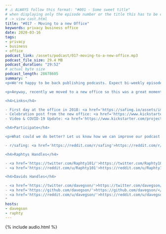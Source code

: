 ```yaml
---
# ⚠️ ALWAYS follow this format: "#001 - Some sweet title"
# when displaying only the episode number or the title this has to be constant
# -> view cast.html
title: "#017 - Moving to a new Office"
keywords: privacy business office
date: 2020-03-16
tags:
- privacy
- business
- office
podcast_link: /assets/podcast/017-moving-to-a-new-office.mp3
podcast_file_size: 29.4 MB
podcast_duration: "29:52"
# actual byte size
podcast_length: 28678605
summary: "
<p>We're happy to be back publishing podcasts. Expect bi-weekly episodes for now. And we're still working on improving the audio. Step by step :)</p>

<p>Anyway, recently we moved to a new office so this was a great moment to look back at our origin story. From our \"garage story\", working tightly together at Daniel's place to how we then moved to our first and then to our current office. We also talked about meeting the mayor of Baden.</p>

<h4>Links</h4>

- First day at the office in 2018: <a href='https://safing.io/assets/img/archive/first_day_in_first_office.jpg'>https://safing.io/assets/img/archive/first_day_in_first_office.jpg</a><br/>
- Celebration post from the new office: <a href='https://www.kickstarter.com/projects/safingio/spn/posts/2768665'>https://www.kickstarter.com/projects/safingio/spn/posts/2768665</a><br/>
- Video & COVID-19 Update: <a href='https://www.kickstarter.com/projects/safingio/spn/posts/2786638/'>https://www.kickstarter.com/projects/safingio/spn/posts/2786638/</a>

<h4>Participate</h4>

<p>What could we do better? Let us know how we can improve our podcast on reddit:</p>

- r/safing: <a href='https://reddit.com/r/safing'>https://reddit.com/r/safing</a><br/>

<h4>Raphtys Handles</h4>

- <a href='https://twitter.com/Raphty101/'>https://twitter.com/Raphty101/</a><br/>
- <a href='https://reddit.com/u/Raphty101'>https://reddit.com/u/Raphty101</a><br/>

<h4>Davids Handles</h4>

- <a href='https://twitter.com/davegson/'>https://twitter.com/davegson/</a><br/>
- <a href='https://github.com/davegson/'>https://github.com/davegson/</a><br/>
- <a href='https://reddit.com/u/davegson/'>https://reddit.com/u/davegson/</a><br/>
"
hosts:
- davegson
- raphty
---
```


{% include audio.html %}
